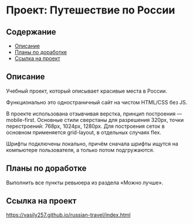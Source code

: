 # Проект: Путешествие по России

## Содержание

- [Описание](#Описание)
- [Планы по доработке](#Планы-по-доработке)
- [Ссылка на проект](#Ссылка-на-проект)

## Описание

Учебный проект, который описывает красивые места в России.

Функционально это одностраничный сайт на чистом HTML/CSS без JS.

В проекте использована отзывчивая верстка, принцип построения — mobile-first.
Основные стили сверстаны для разрешения 320px, точки перестроений: 768px, 1024px, 1280px.
Для построения сеток в основном применяется grid-layout, в отдельных случаях flex.

Шрифты подключены локально, причём сначала шрифты ищутся на компьютере пользователя, а только потом подгружаются.

## Планы по доработке

Выполнить все пункты ревьюера из раздела «Можно лучше».

## Ссылка на проект

https://vasily257.github.io/russian-travel/index.html
